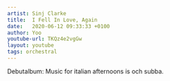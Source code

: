 ```yaml
---
artist: Sinj Clarke
title:  I Fell In Love, Again
date:   2020-06-12 09:33:33 +0100
author: Yoo
youtube-url: TKQz4e2vgGw
layout: youtube
tags: orchestral
---
```


Debutalbum: Music for italian afternoons is och subba.


